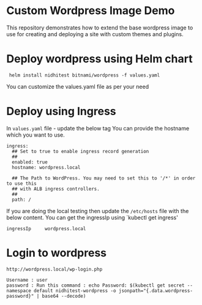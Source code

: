 # Custom Wordpress Image Demo

This repository demonstrates how to extend the base wordpress image to use for creating and deploying a site with custom themes and plugins.

# Deploy wordpress using Helm chart

```
 helm install nidhitest bitnami/wordpress -f values.yaml 

```
You can customize the values.yaml file as per your need

# Deploy using Ingress

In `values.yaml` file - update the below tag
You can provide the hostname which you want to use. 
```
ingress:
  ## Set to true to enable ingress record generation
  ##
  enabled: true
  hostname: wordpress.local

  ## The Path to WordPress. You may need to set this to '/*' in order to use this
  ## with ALB ingress controllers.
  ##
  path: /

```

If you are doing the local testing then 
update the `/etc/hosts` file with the below content. You can get the ingressIp using `kubectl get ingress'

```
ingressIp     wordpress.local
```
# Login to wordpress

```
http://wordpress.local/wp-login.php

Username : user
password : Run this command : echo Password: $(kubectl get secret --namespace default nidhitest-wordpress -o jsonpath="{.data.wordpress-password}" | base64 --decode)
```